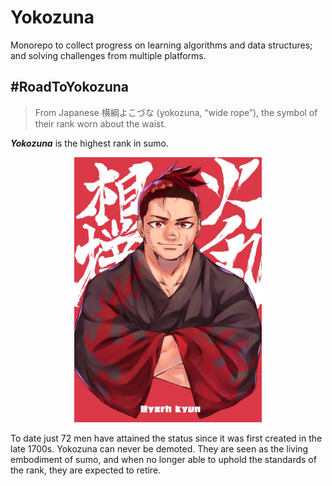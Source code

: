 # Yokozuna

Monorepo to collect progress on learning algorithms and data structures;
and solving challenges from multiple platforms.

## #RoadToYokozuna

> From Japanese 横綱よこづな (yokozuna, “wide rope”), the symbol of their rank worn
about the waist.

***Yokozuna*** is the highest rank in sumo.

<p align="center">
    <img
    alt="ushio-hinomaru"
    src="readme.assets/ushio_hinomaru_hinomaru_zumou_drawn_by_kyunta.jpg" width="300">
</p>


To date just 72 men have attained the status since it was first created in the
late 1700s.
Yokozuna can never be demoted. They are seen as the living embodiment of sumo, and
when no longer able to uphold the standards of the rank, they are expected to retire.

